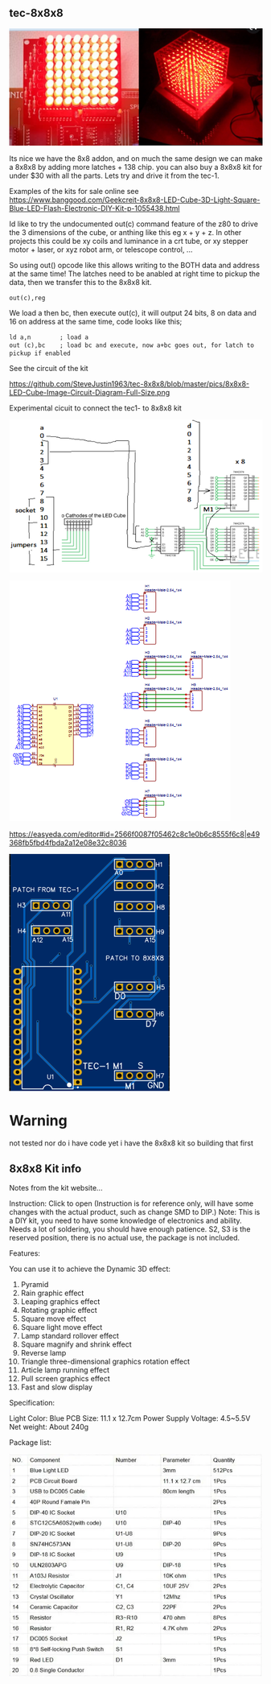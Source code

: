 ## tec-8x8x8

![](https://github.com/SteveJustin1963/tec-8x8x8/blob/master/pics/64-to-512.png)

Its nice we have the 8x8 addon, and on much the same design we can make a 8x8x8 by adding more latches + 138 chip. 
you can also buy a 8x8x8 kit for under $30 with all the parts. Lets try and drive it from the tec-1.

Examples of the kits for sale online see https://www.banggood.com/Geekcreit-8x8x8-LED-Cube-3D-Light-Square-Blue-LED-Flash-Electronic-DIY-Kit-p-1055438.html

Id like to try the undocumented out(c) command feature of the z80 to drive the 3 dimensions of the cube, or anthing like this eg x + y + z.
In other projects this could be xy coils and luminance in a crt tube, or xy stepper motor + laser, or xyz robot arm, or telescope control, ...

So using out() opcode like this allows writing to the BOTH data and address at the same time! 
The latches need to be anabled at right time to pickup the data, then we transfer this to the 8x8x8 kit. 

```
out(c),reg
```

We load a then bc, then execute out(c), it will output 24 bits, 8 on data and 16 on address at the same time, code looks like this;
```
ld a,n        ; load a
out (c),bc    ; load bc and execute, now a+bc goes out, for latch to pickup if enabled
```


See the circuit of the kit

https://github.com/SteveJustin1963/tec-8x8x8/blob/master/pics/8x8x8-LED-Cube-Image-Circuit-Diagram-Full-Size.png

Experimental cicuit to connect the tec1- to 8x8x8 kit

![](https://github.com/SteveJustin1963/tec-8x8x8/blob/master/pics/wiring-1.png)

![](https://github.com/SteveJustin1963/tec-8x8x8/blob/master/pics/schem-1.png)

https://easyeda.com/editor#id=2566f0087f05462c8c1e0b6c8555f6c8|e49368fb5fbd4fbda2a12e08e32c8036

![](https://github.com/SteveJustin1963/tec-8x8x8/blob/master/pics/pcb.png)

# Warning
not tested nor do i have code yet
i have the 8x8x8 kit so building that first

## 8x8x8 Kit info

Notes from the kit website...

Instruction: Click to open (Instruction is for reference only, will have some changes with the actual product, such as change SMD to DIP.)
Note: This is a DIY kit, you need to have some knowledge of electronics and ability.
Needs a lot of soldering, you should have enough patience.
S2, S3 is the reserved position, there is no actual use, the package is not included.

Features:

You can use it to achieve the Dynamic 3D effect:
1. Pyramid
2. Rain graphic effect
3. Leaping graphics effect
4. Rotating graphic effect
5. Square move effect
6. Square light move effect
7. Lamp standard rollover effect
8. Square magnify and shrink effect
9. Reverse lamp
10. Triangle three-dimensional graphics rotation effect
11. Article lamp running effect
12. Pull screen graphics effect
13. Fast and slow display

Specification:

Light Color: Blue
PCB Size: 11.1 x 12.7cm
Power Supply Voltage: 4.5~5.5V
Net weight: About 240g

Package list:

![](https://github.com/SteveJustin1963/tec-8x8x8/blob/master/pics/C89439F9BE3E6986B18FDAB69E885086.jpg.webp)

 


